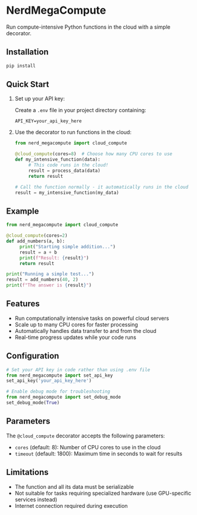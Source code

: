 # NerdMegaCompute

Run compute-intensive Python functions in the cloud with a simple decorator.

## Installation

```bash
pip install
```

## Quick Start

1. Set up your API key:

   Create a `.env` file in your project directory containing:

   ```
   API_KEY=your_api_key_here
   ```

2. Use the decorator to run functions in the cloud:

   ```python
   from nerd_megacompute import cloud_compute

   @cloud_compute(cores=8)  # Choose how many CPU cores to use
   def my_intensive_function(data):
        # This code runs in the cloud!
        result = process_data(data)
        return result

   # Call the function normally - it automatically runs in the cloud
   result = my_intensive_function(my_data)
   ```

## Example

```python
from nerd_megacompute import cloud_compute

@cloud_compute(cores=2)
def add_numbers(a, b):
     print("Starting simple addition...")
     result = a + b
     print(f"Result: {result}")
     return result

print("Running a simple test...")
result = add_numbers(40, 2)
print(f"The answer is {result}")
```

## Features

- Run computationally intensive tasks on powerful cloud servers
- Scale up to many CPU cores for faster processing
- Automatically handles data transfer to and from the cloud
- Real-time progress updates while your code runs

## Configuration

```python
# Set your API key in code rather than using .env file
from nerd_megacompute import set_api_key
set_api_key('your_api_key_here')

# Enable debug mode for troubleshooting
from nerd_megacompute import set_debug_mode
set_debug_mode(True)
```

## Parameters

The `@cloud_compute` decorator accepts the following parameters:

- `cores` (default: 8): Number of CPU cores to use in the cloud
- `timeout` (default: 1800): Maximum time in seconds to wait for results

## Limitations

- The function and all its data must be serializable
- Not suitable for tasks requiring specialized hardware (use GPU-specific services instead)
- Internet connection required during execution
